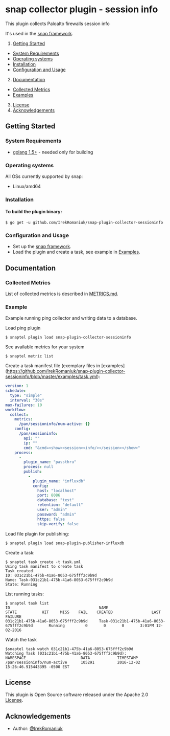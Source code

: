 # snap collector plugin - session info
This plugin collects Paloalto firewalls session info  

It's used in the [snap framework](http://github.com:intelsdi-x/snap).

1. [Getting Started](#getting-started)
  * [System Requirements](#system-requirements)
  * [Operating systems](#operating-systems)
  * [Installation](#installation)
  * [Configuration and Usage](#configuration-and-usage)
2. [Documentation](#documentation)
  * [Collected Metrics](#collected-metrics)
  * [Examples](#examples)
3. [License](#license-and-authors)
4. [Acknowledgements](#acknowledgements)

## Getting Started
### System Requirements
* [golang 1.5+](https://golang.org/dl/)  - needed only for building

### Operating systems
All OSs currently supported by snap:
* Linux/amd64

### Installation
#### To build the plugin binary:
```
$ go get -u github.com/IrekRomaniuk/snap-plugin-collector-sessioninfo
```
### Configuration and Usage
* Set up the [snap framework](https://github.com/intelsdi-x/snap/blob/master/README.md#getting-started).
* Load the plugin and create a task, see example in [Examples](https://github.com/IrekRomaniuk/snap-plugin-collector-sessioninfo/tree/master/examples).

## Documentation

### Collected Metrics

List of collected metrics is described in [METRICS.md](https://github.com/IrekRomaniuk/snap-plugin-collector-sessioninfo/blob/master/METRICS.md).

### Example
Example running ping collector and writing data to a database.

Load ping plugin
```
$ snaptel plugin load snap-plugin-collector-sessioninfo
```
See available metrics for your system
```
$ snaptel metric list
```

Create a task manifest file  (exemplary files in [examples] (https://github.com/IrekRomaniuk/snap-plugin-collector-sessioninfo/blob/master/examples/task.yml):
```yaml
version: 1
schedule:
  type: "simple"
  interval: "30s"
max-failures: 10
workflow:
  collect:
    metrics:
      /pan/sessioninfo/num-active: {}
    config:
      /pan/sessioninfo:
        api: ""
        ip: ""
        cmd: "&cmd=<show><session><info/></session></show>"
    process:
      -
        plugin_name: "passthru"
        process: null
        publish:
          -
            plugin_name: "influxdb"
            config:
              host: "localhost"
              port: 8086
              database: "test"
              retention: "default"
              user: "admin"
              password: "admin"
              https: false
              skip-verify: false
```
Load file plugin for publishing:
```
$ snaptel plugin load snap-plugin-publisher-influxdb
```

Create a task:
```
$ snaptel task create -t task.yml
Using task manifest to create task
Task created
ID: 031c21b1-475b-41a6-8053-675fff2c9b9d
Name: Task-031c21b1-475b-41a6-8053-675fff2c9b9d
State: Running
```

List running tasks:
```
$ snaptel task list
ID                                       NAME                                            STATE           HIT     MISS    FAIL    CREATED                 LAST FAILURE
031c21b1-475b-41a6-8053-675fff2c9b9d     Task-031c21b1-475b-41a6-8053-675fff2c9b9d       Running         0       0       0       3:01PM 12-02-2016
```
Watch the task
```
$snaptel task watch 031c21b1-475b-41a6-8053-675fff2c9b9d
Watching Task (031c21b1-475b-41a6-8053-675fff2c9b9d):
NAMESPACE                        DATA            TIMESTAMP
/pan/sessioninfo/num-active      105291          2016-12-02 15:26:46.915443395 -0500 EST
```


## License
This plugin is Open Source software released under the Apache 2.0 [License](LICENSE).

## Acknowledgements
* Author: [@IrekRomaniuk](https://github.com/IrekRomaniuk/)

